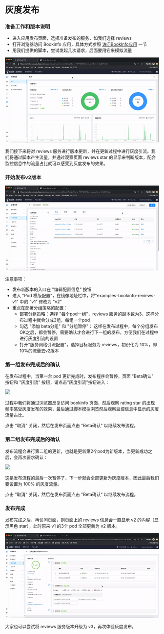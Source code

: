 # 灰度发布

### 准备工作和版本说明

- 进入应用发布页面，选择准备发布的服务，如我们选择 reviews
- 打开浏览器访问 Bookinfo 应用，具体方式参照 [访问BookInfo应用](access.md) 一节 
- 用我们提供的脚本，尝试发起几次请求，后面要用它来模拟流量

![](images/gray/gray-prepare.gif)

我们接下来将对 reviews 服务进行版本更新，并在更新过程中进行灰度引流。我们将通过脚本产生流量，并通过观察页面 reviews star 的显示来判断版本，配合监控信息中的流量占比就可以感受到灰度发布的效果。

### 开始发布v2版本

![](images/gray/gray-edit.gif)

注意事项：

-  发布新版本的入口在 "编辑配置信息" 按钮
- 进入 "Pod 模版配置"，在镜像地址栏中，将"examples-bookinfo-reviews-v1" 中的 "v1"  修改为 "v2"
- 重点在部署分组策略的配置：
	- 部署分组策略：选择 "每个pod一组"，reviews 服务的副本数为3，这样分布过程中就会分成3组，每组一个pod
	- 勾选 "添加 beta分组" 和 "分组暂停"： 这样在发布过程中，每个分组发布OK之后，都会暂停，需要确认才会进行下一组的发布，方便我们在过程中进行灰度引流的设置
	- 打开"服务网格引流配置"，选择目标服务为 reviews，初识化为 10%，即10%的流量去v2版本

### 第一组发布完成后的确认

在发布过程中，当第一台 pod 更新完成时，发布程序会暂停，页面 "Beta确认" 按钮和 "灰度引流" 按钮，请点击"灰度引流"按钮进入：

![](images/gray/gray-first-confirm.gif)

过程中我们将通过浏览器反复访问 bookinfo 页面，然后观察 rating star 的出现频率感受灰度发布的效果，最后通过脚本模拟浏览然后观察监控信息中显示的灰度流量占比。

点击 "取消" 关闭，然后在发布页面点击 "Beta确认" 以继续发布流程。

### 第二组发布完成后的确认

发布流程会进行第二组的更新，也就是更新第2个pod为新版本，当更新成功之后，会再次要求确认：

![](images/gray/gray-second-confirm.gif)

这是发布流程的最后一次暂停了，下一步就会全部更新为灰度版本，因此最后我们要设置为 100% 的灰度流量。

点击 "取消" 关闭，然后在发布页面点击 "Beta确认" 以继续发布流程。

### 发布完成

发布完成之后，再访问页面，则页面上的 reviews 信息会一直显示 v2 的内容（显示黑色 star），此时原来 v1 的3个 pod 全部更新为 v2 版本。

![](images/gray/gray-complete.gif)

大家也可以尝试将 reviews 服务版本升级为 v3，再次体验灰度发布。